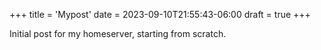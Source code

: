 +++
title = 'Mypost'
date = 2023-09-10T21:55:43-06:00
draft = true
+++

Initial post for my homeserver, starting from scratch.
